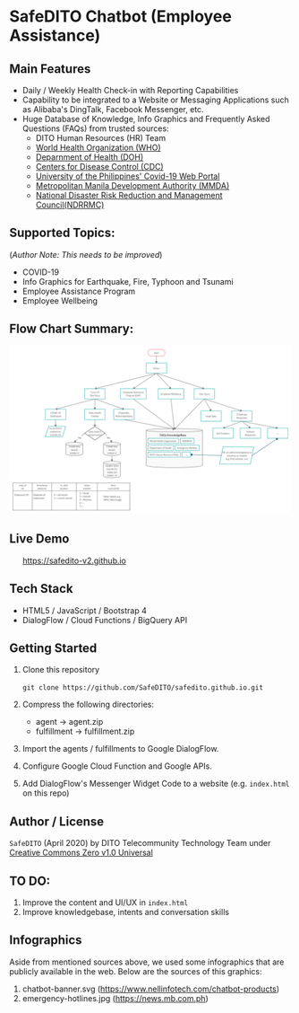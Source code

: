 # SafeDITO Chatbot (Employee Assistance)

## Main Features
* Daily / Weekly Health Check-in with Reporting Capabilities
* Capability to be integrated to a Website or Messaging Applications such as Alibaba's DingTalk, Facebook Messenger, etc.
* Huge Database of Knowledge, Info Graphics and Frequently Asked Questions (FAQs) from trusted sources:
    * DITO Human Resources (HR) Team
    * [World Health Organization (WHO)](https://www.who.int/news-room/q-a-detail/q-a-coronaviruses)
    * [Deparnment of Health (DOH)](https://www.doh.gov.ph/COVID-19/FAQs)
    * [Centers for Disease Control (CDC)](https://www.cdc.gov/coronavirus/2019-ncov/faq.html)
    * [University of the Philippines' Covid-19 Web Portal](https://endcov.ph/dashboard/)
    * [Metropolitan Manila Development Authority (MMDA)](http://www.mmda.gov.ph/20-faq/288-disaster-awareness-faq.html)
    * [National Disaster Risk Reduction and Management Council(NDRRMC)](www.ndrrmc.gov.ph)


## Supported Topics:
(*Author Note: This needs to be improved*)
* COVID-19
* Info Graphics for Earthquake, Fire, Typhoon and Tsunami
* Employee Assistance Program
* Employee Wellbeing


## Flow Chart Summary:
![SafeDITO v2 Flowchart](/images/flowchart.png)


## Live Demo

&nbsp;&nbsp;&nbsp;&nbsp;&nbsp;&nbsp;https://safedito-v2.github.io


## Tech Stack
* HTML5 / JavaScript / Bootstrap 4
* DialogFlow / Cloud Functions / BigQuery API


## Getting Started
1. Clone this repository
    
    `git clone https://github.com/SafeDITO/safedito.github.io.git`

2. Compress the following directories:
    * agent -> agent.zip
    * fulfillment -> fulfillment.zip

3. Import the agents / fulfillments to Google DialogFlow.

4. Configure Google Cloud Function and Google APIs.

5. Add DialogFlow's Messenger Widget Code to a website (e.g. `index.html` on this repo)


## Author / License
`SafeDITO` (April 2020) by DITO Telecommunity Technology Team under [Creative Commons Zero v1.0 Universal](https://github.com/GoogleCloudPlatform/covid19-rapid-response-demo/blob/master/agent-template/LICENSE)


## TO DO:
1. Improve the content and UI/UX in `index.html`
2. Improve knowledgebase, intents and conversation skills

## Infographics
Aside from mentioned sources above, we used some infographics that are publicly available in the web. Below are the sources of this graphics:
1. chatbot-banner.svg (https://www.nellinfotech.com/chatbot-products)
2. emergency-hotlines.jpg (https://news.mb.com.ph)